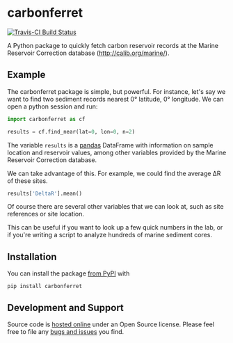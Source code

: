# carbonferret

[![Travis-CI Build Status](https://travis-ci.org/brews/carbonferret.svg?branch=master)](https://travis-ci.org/brews/carbonferret)

A Python package to quickly fetch carbon reservoir records at the Marine Reservoir Correction database (http://calib.org/marine/).

## Example

The carbonferret package is simple, but powerful. For instance, let's say we want to find two sediment records 
nearest 0° latitude, 0° longitude. We can open a python session and run:

```python
import carbonferret as cf

results = cf.find_near(lat=0, lon=0, n=2)
```

The variable `results` is a [pandas](http://pandas.pydata.org/) DataFrame with information on sample location and 
reservoir values, among other variables provided by the Marine Reservoir Correction database.

We can take advantage of this. For example, we could find the average ΔR of these sites.

```python
results['DeltaR'].mean()
```
Of course there are several other variables that we can look at, such as site references or site location.

This can be useful if you want to look up a few quick numbers in the lab, or if you're writing a script to 
analyze hundreds of marine sediment cores.

## Installation

You can install the package [from PyPI](https://pypi.python.org/pypi/carbonferret) with

```
pip install carbonferret
```

## Development and Support

Source code is [hosted online](https://github.com/brews/carbonferret) under an Open Source license. Please feel free to 
file any [bugs and issues](https://github.com/brews/carbonferret/issues) you find.
